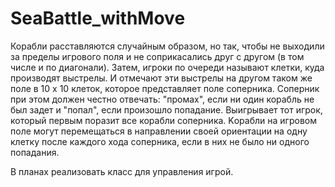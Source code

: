 # SeaBattle_withMove
Корабли расставляются случайным образом, но так, чтобы не выходили за пределы игрового поля и не соприкасались друг с другом (в том числе и по диагонали).
Затем, игроки по очереди называют клетки, куда производят выстрелы. И отмечают эти выстрелы на другом таком же поле в 10 х 10 клеток, которое представляет поле соперника. Соперник при этом должен честно отвечать: "промах", если ни один корабль не был задет и "попал", если произошло попадание. Выигрывает тот игрок, который первым поразит все корабли соперника.
Kорабли на игровом поле могут перемещаться в направлении своей ориентации на одну клетку после каждого хода соперника, если в них не было ни одного попадания.

В планах реализовать класс для управления игрой.
